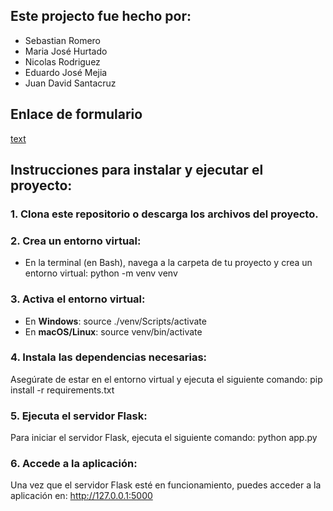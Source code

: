 ## Este projecto fue hecho por:
- Sebastian Romero
- Maria José Hurtado
- Nicolas Rodriguez
- Eduardo José Mejia
- Juan David Santacruz

## Enlace de formulario
[text](https://forms.gle/xQeJSFDjDUYmYgaV9)

## Instrucciones para instalar y ejecutar el proyecto:

### 1. Clona este repositorio o descarga los archivos del proyecto.

### 2. Crea un entorno virtual:
   - En la terminal (en Bash), navega a la carpeta de tu proyecto y crea un entorno virtual:
     python -m venv venv

### 3. Activa el entorno virtual:
   - En **Windows**:
    source ./venv/Scripts/activate
   - En **macOS/Linux**:
     source venv/bin/activate

### 4. Instala las dependencias necesarias:
   Asegúrate de estar en el entorno virtual y ejecuta el siguiente comando:
     pip install -r requirements.txt

### 5. Ejecuta el servidor Flask:
   Para iniciar el servidor Flask, ejecuta el siguiente comando:
     python app.py

### 6. Accede a la aplicación:
   Una vez que el servidor Flask esté en funcionamiento, puedes acceder a la aplicación en:
     http://127.0.0.1:5000
